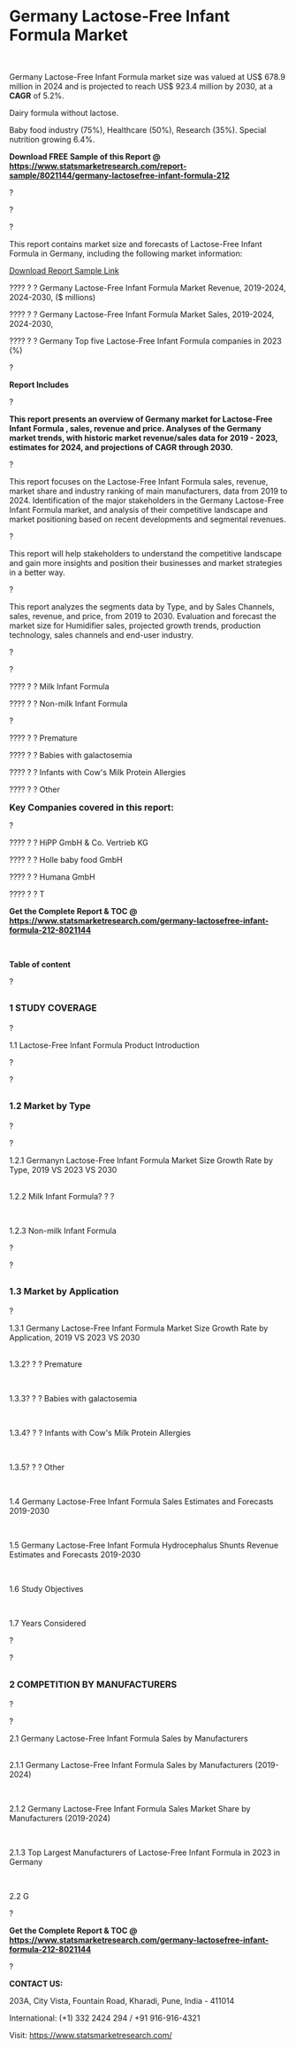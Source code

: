 <h1>Germany Lactose-Free Infant Formula Market</h1><br/><p>Germany Lactose-Free Infant Formula market size was valued at US$ 678.9 million in 2024 and is projected to reach US$ 923.4 million by 2030, at a <strong>CAGR</strong> of 5.2%.</p>
 
 
 
 <p>Dairy formula without lactose.</p>
 
 
 
 <p>Baby food industry (75%), Healthcare (50%), Research (35%). Special nutrition growing 6.4%.</p>
 
 
 
 <div><b>Download FREE Sample of this Report @ <a href="https://www.statsmarketresearch.com/download-free-sample/8021144/germany-lactosefree-infant-formula-212">https://www.statsmarketresearch.com/report-sample/8021144/germany-lactosefree-infant-formula-212</a></b></div>
 
 
 
 <p>? </p>
 
 
 
 <p>? </p>
 
 
 
 <p>? </p>
 
 
 
 <p>This report contains market size and forecasts of Lactose-Free Infant Formula in Germany, including the following market information:</p>
 
 
 
 <p><a href="https://www.statsmarketresearch.com/download-free-sample/8021144/germany-lactosefree-infant-formula-212">Download Report Sample Link</a></p>
 
 
 
 <p>???? ? ? Germany Lactose-Free Infant Formula Market Revenue, 2019-2024, 2024-2030, ($ millions)</p>
 
 
 
 <p>???? ? ? Germany Lactose-Free Infant Formula Market Sales, 2019-2024, 2024-2030,</p>
 
 
 
 <p>???? ? ? Germany Top five Lactose-Free Infant Formula companies in 2023 (%)</p>
 
 
 
 <p>? </p>
 
 
 
 <p><strong>Report Includes</strong></p>
 
 
 
 <p>? </p>
 
 
 
 <p><strong>This report presents an overview of Germany market for Lactose-Free Infant Formula , sales, revenue and price. Analyses of the Germany market trends, with historic market revenue/sales data for 2019 - 2023, estimates for 2024, and projections of <strong>CAGR</strong> through 2030.</strong></p>
 
 
 
 <p>? </p>
 
 
 
 <p>This report focuses on the Lactose-Free Infant Formula sales, revenue, market share and industry ranking of main manufacturers, data from 2019 to 2024. Identification of the major stakeholders in the Germany Lactose-Free Infant Formula market, and analysis of their competitive landscape and market positioning based on recent developments and segmental revenues.</p>
 
 
 
 <p>? </p>
 
 
 
 <p>This report will help stakeholders to understand the competitive landscape and gain more insights and position their businesses and market strategies in a better way.</p>
 
 
 
 <p>? </p>
 
 
 
 <p>This report analyzes the segments data by Type, and by Sales Channels, sales, revenue, and price, from 2019 to 2030. Evaluation and forecast the market size for Humidifier sales, projected growth trends, production technology, sales channels and end-user industry.</p>
 
 
 
 <p>? </p>
 
 
 
 <p>? </p>
 
 
 
 <p>???? ? ? Milk Infant Formula</p>
 
 
 
 <p>???? ? ? Non-milk Infant Formula</p>
 
 
 
 <p>? </p>
 
 
 
 <p>???? ? ? Premature</p>
 
 
 
 <p>???? ? ? Babies with galactosemia</p>
 
 
 
 <p>???? ? ? Infants with Cow&#39;s Milk Protein Allergies</p>
 
 
 
 <p>???? ? ? Other</p>
 
 
 
 <p><span style="font-size:16px"><strong>Key Companies covered in this report:</strong></span></p>
 
 
 
 <p>? </p>
 
 
 
 <p>???? ? ? HiPP GmbH & Co. Vertrieb KG</p>
 
 
 
 <p>???? ? ? Holle baby food GmbH</p>
 
 
 
 <p>???? ? ? Humana GmbH</p>
 
 
 
 <p>???? ? ? T</p>
 
 
 
 <div><b>Get the Complete Report & TOC @ <a href="https://www.statsmarketresearch.com/germany-lactosefree-infant-formula-212-8021144">https://www.statsmarketresearch.com/germany-lactosefree-infant-formula-212-8021144</a></b></div>
 
 
 
 <p><br />
 
 <b>Table of content</b></p>
 
 
 
 <p>? </p>
 
 
 
 <h2><span style="font-size:16px"><strong>1 STUDY COVERAGE</strong></span></h2>
 
 
 
 <p>? </p>
 
 
 
 <p>1.1 Lactose-Free Infant Formula Product Introduction</p>
 
 
 
 <p>? </p>
 
 
 
 <p>? </p>
 
 
 
 <h2><span style="font-size:16px"><strong>1.2 Market by Type</strong></span></h2>
 
 
 
 <p>? </p>
 
 
 
 <p>? </p>
 
 
 
 <p>1.2.1 Germanyn Lactose-Free Infant Formula Market Size Growth Rate by Type, 2019 VS 2023 VS 2030<br />
 
 <br />
 
 1.2.2 Milk Infant Formula? ? ? <br />
 
 <br />
 
 1.2.3 Non-milk Infant Formula<br />
 
 ? </p>
 
 
 
 <p>? </p>
 
 
 
 <h2><span style="font-size:16px"><strong>1.3 Market by Application</strong></span></h2>
 
 
 
 <p>? </p>
 
 
 
 <p>1.3.1 Germany Lactose-Free Infant Formula Market Size Growth Rate by Application, 2019 VS 2023 VS 2030<br />
 
 <br />
 
 1.3.2? ? ? Premature<br />
 
 <br />
 
 1.3.3? ? ? Babies with galactosemia<br />
 
 <br />
 
 1.3.4? ? ? Infants with Cow&#39;s Milk Protein Allergies<br />
 
 <br />
 
 1.3.5? ? ? Other<br />
 
 <br />
 
 1.4 Germany Lactose-Free Infant Formula Sales Estimates and Forecasts 2019-2030<br />
 
 <br />
 
 1.5 Germany Lactose-Free Infant Formula Hydrocephalus Shunts Revenue Estimates and Forecasts 2019-2030<br />
 
 <br />
 
 1.6 Study Objectives<br />
 
 <br />
 
 1.7 Years Considered</p>
 
 
 
 <p>? </p>
 
 
 
 <p>? </p>
 
 
 
 <h2><span style="font-size:16px"><strong>2 COMPETITION BY MANUFACTURERS</strong></span></h2>
 
 
 
 <p>? </p>
 
 
 
 <p>? </p>
 
 
 
 <p>2.1 Germany Lactose-Free Infant Formula Sales by Manufacturers<br />
 
 <br />
 
 2.1.1 Germany Lactose-Free Infant Formula Sales by Manufacturers (2019-2024)<br />
 
 <br />
 
 2.1.2 Germany Lactose-Free Infant Formula Sales Market Share by Manufacturers (2019-2024)<br />
 
 <br />
 
 2.1.3 Top Largest Manufacturers of Lactose-Free Infant Formula in 2023 in Germany<br />
 
 <br />
 
 2.2 G</p>
 
 
 
 <p>? </p>
 
 
 
 <div><b>Get the Complete Report & TOC @ <a href="https://www.statsmarketresearch.com/germany-lactosefree-infant-formula-212-8021144">https://www.statsmarketresearch.com/germany-lactosefree-infant-formula-212-8021144</a></b></div>
 
 
 
 <p>? </p>
 
 
 
 <p><b>CONTACT US:</b><br />
 
 203A, City Vista, Fountain Road, Kharadi, Pune, India - 411014<br />
 
 International: (+1) 332 2424 294 / +91 916-916-4321<br />
 
 Visit: <a href="https://www.statsmarketresearch.com/">https://www.statsmarketresearch.com/</a></p>